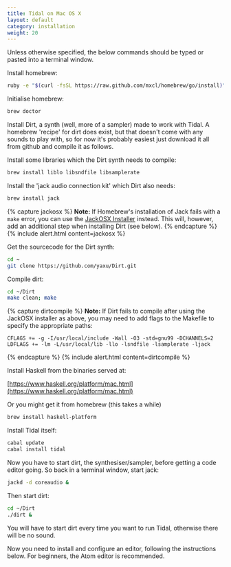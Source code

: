 ```yaml
---
title: Tidal on Mac OS X
layout: default
category: installation
weight: 20
---
```


Unless otherwise specified, the below commands should be typed or pasted into a terminal window.

Install homebrew:

```bash
ruby -e "$(curl -fsSL https://raw.github.com/mxcl/homebrew/go/install)"
```

Initialise homebrew:

```bash
brew doctor
```

Install Dirt, a synth (well, more of a sampler) made to work with
Tidal. A homebrew 'recipe' for dirt does exist, but that doesn't come
with any sounds to play with, so for now it's probably easiest just
download it all from github and compile it as follows.

Install some libraries which the Dirt synth needs to compile:

```bash
brew install liblo libsndfile libsamplerate 
```

Install the 'jack audio connection kit' which Dirt also needs:

```bash
brew install jack
```

{% capture jackosx %}
__Note:__ If Homebrew's installation of Jack fails with a `make` error, you can use the [JackOSX Installer](http://www.jackosx.com/download.html) instead. This will, however, add an additional step when installing Dirt (see below).
{% endcapture %}
{% include alert.html content=jackosx %}


Get the sourcecode for the Dirt synth:

```bash
cd ~
git clone https://github.com/yaxu/Dirt.git
```

Compile dirt:

```bash
cd ~/Dirt
make clean; make
```

{% capture dirtcompile %}
**Note:** If Dirt fails to compile after using the JackOSX installer as above, you may need to add flags to the Makefile to specify the appropriate paths:

```make
CFLAGS += -g -I/usr/local/include -Wall -O3 -std=gnu99 -DCHANNELS=2
LDFLAGS += -lm -L/usr/local/lib -llo -lsndfile -lsamplerate -ljack
```
{% endcapture %}
{% include alert.html content=dirtcompile %}

Install Haskell from the binaries served at:

[https://www.haskell.org/platform/mac.html](https://www.haskell.org/platform/mac.html)

Or you might get it from homebrew (this takes a while)

```bash
brew install haskell-platform
```

Install Tidal itself:

```bash
cabal update
cabal install tidal
```

Now you have to start dirt, the synthesiser/sampler, before getting a
code editor going. So back in a terminal window, start jack:

```bash
jackd -d coreaudio &
```

Then start dirt:

```bash
cd ~/Dirt
./dirt &
```

You will have to start dirt every time you want to run Tidal,
otherwise there will be no sound. 

Now you need to install and configure an editor, following the
instructions below. For beginners, the Atom editor is recommended.

